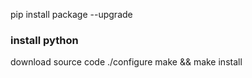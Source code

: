 pip install package --upgrade

### install python
download source code
./configure
make && make install
